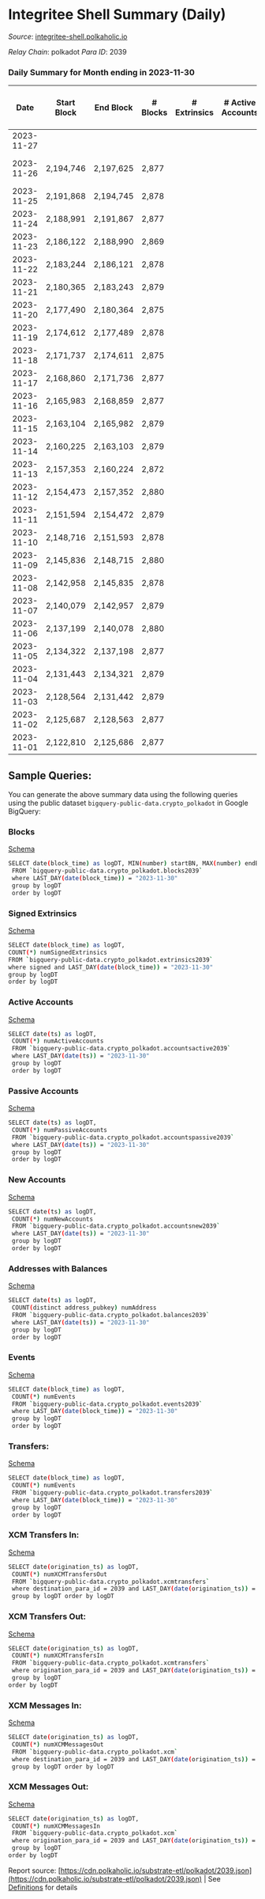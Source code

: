 # Integritee Shell Summary (Daily)

_Source_: [integritee-shell.polkaholic.io](https://integritee-shell.polkaholic.io)

*Relay Chain*: polkadot
*Para ID*: 2039



### Daily Summary for Month ending in 2023-11-30


| Date    | Start Block | End Block | # Blocks | # Extrinsics | # Active Accounts | # Passive Accounts | # New Accounts | # Addresses | # Events  | # Transfers ($USD) | # XCM Transfers In ($USD) | # XCM Transfers Out ($USD) | # XCM In | # XCM Out | Issues |
|---------|-------------|-----------|----------|--------------|-------------------|--------------------|----------------|-------------|-----------|--------------------|---------------------------|----------------------------|----------|-----------|--------|
| 2023-11-27 |  |  |  |  |  |  |  |  |  |   |   |   |  |  |  |
| 2023-11-26 | 2,194,746 | 2,197,625 | 2,877 |  |  |  |  |  | 5,754 |   |   |   |  |  | 3 missing (0.10%) |
| 2023-11-25 | 2,191,868 | 2,194,745 | 2,878 |  |  |  |  |  | 5,756 |   |   |   |  |  |  |
| 2023-11-24 | 2,188,991 | 2,191,867 | 2,877 |  |  |  |  |  | 5,696 |   |   |   |  |  |  |
| 2023-11-23 | 2,186,122 | 2,188,990 | 2,869 |  |  |  |  |  | 5,750 |   |   |   |  |  |  |
| 2023-11-22 | 2,183,244 | 2,186,121 | 2,878 |  |  |  |  |  | 5,730 |   |   |   |  |  |  |
| 2023-11-21 | 2,180,365 | 2,183,243 | 2,879 |  |  |  |  |  | 5,598 |   |   |   |  |  |  |
| 2023-11-20 | 2,177,490 | 2,180,364 | 2,875 |  |  |  |  |  | 5,750 |   |   |   |  |  |  |
| 2023-11-19 | 2,174,612 | 2,177,489 | 2,878 |  |  |  |  |  | 5,756 |   |   |   |  |  |  |
| 2023-11-18 | 2,171,737 | 2,174,611 | 2,875 |  |  |  |  |  | 5,750 |   |   |   |  |  |  |
| 2023-11-17 | 2,168,860 | 2,171,736 | 2,877 |  |  |  |  |  | 5,754 |   |   |   |  |  |  |
| 2023-11-16 | 2,165,983 | 2,168,859 | 2,877 |  |  |  |  |  | 5,754 |   |   |   |  |  |  |
| 2023-11-15 | 2,163,104 | 2,165,982 | 2,879 |  |  |  |  |  | 5,776 |   |   |   |  |  |  |
| 2023-11-14 | 2,160,225 | 2,163,103 | 2,879 |  |  |  |  |  | 5,758 |   |   |   |  |  |  |
| 2023-11-13 | 2,157,353 | 2,160,224 | 2,872 |  |  |  |  |  | 5,746 |   |   |   |  |  |  |
| 2023-11-12 | 2,154,473 | 2,157,352 | 2,880 |  |  |  |  |  | 5,760 |   |   |   |  |  |  |
| 2023-11-11 | 2,151,594 | 2,154,472 | 2,879 |  |  |  |  |  | 5,758 |   |   |   |  |  |  |
| 2023-11-10 | 2,148,716 | 2,151,593 | 2,878 |  |  |  |  |  | 5,756 |   |   |   |  |  |  |
| 2023-11-09 | 2,145,836 | 2,148,715 | 2,880 |  |  |  |  |  | 5,914 |   |   |   |  |  |  |
| 2023-11-08 | 2,142,958 | 2,145,835 | 2,878 |  |  |  |  |  | 5,756 |   |   |   |  |  |  |
| 2023-11-07 | 2,140,079 | 2,142,957 | 2,879 |  |  |  |  |  | 5,938 |   |   |   |  |  |  |
| 2023-11-06 | 2,137,199 | 2,140,078 | 2,880 |  |  |  |  |  | 5,804 |   |   |   |  |  |  |
| 2023-11-05 | 2,134,322 | 2,137,198 | 2,877 |  |  |  |  |  | 5,754 |   |   |   |  |  |  |
| 2023-11-04 | 2,131,443 | 2,134,321 | 2,879 |  |  |  |  |  | 5,758 |   |   |   |  |  |  |
| 2023-11-03 | 2,128,564 | 2,131,442 | 2,879 |  |  |  |  |  | 5,758 |   |   |   |  |  |  |
| 2023-11-02 | 2,125,687 | 2,128,563 | 2,877 |  |  |  |  |  | 5,754 |   |   |   |  |  |  |
| 2023-11-01 | 2,122,810 | 2,125,686 | 2,877 |  |  |  |  |  | 5,884 |   |   |   |  |  |  |

## Sample Queries:
You can generate the above summary data using the following queries using the public dataset `bigquery-public-data.crypto_polkadot` in Google BigQuery:


### Blocks 

[Schema](https://github.com/colorfulnotion/substrate-etl/blob/main/schema/blocks.json)

```bash
SELECT date(block_time) as logDT, MIN(number) startBN, MAX(number) endBN, COUNT(*) numBlocks 
 FROM `bigquery-public-data.crypto_polkadot.blocks2039`  
 where LAST_DAY(date(block_time)) = "2023-11-30" 
 group by logDT 
 order by logDT
```

### Signed Extrinsics 

[Schema](https://github.com/colorfulnotion/substrate-etl/blob/main/schema/extrinsics.json)

```bash
SELECT date(block_time) as logDT, 
COUNT(*) numSignedExtrinsics 
FROM `bigquery-public-data.crypto_polkadot.extrinsics2039`  
where signed and LAST_DAY(date(block_time)) = "2023-11-30" 
group by logDT 
order by logDT
```

### Active Accounts 

[Schema](https://github.com/colorfulnotion/substrate-etl/blob/main/schema/accountsactive.json)

```bash
SELECT date(ts) as logDT, 
 COUNT(*) numActiveAccounts 
 FROM `bigquery-public-data.crypto_polkadot.accountsactive2039` 
 where LAST_DAY(date(ts)) = "2023-11-30" 
 group by logDT 
 order by logDT
```

### Passive Accounts 

[Schema](https://github.com/colorfulnotion/substrate-etl/blob/main/schema/accountspassive.json)

```bash
SELECT date(ts) as logDT, 
 COUNT(*) numPassiveAccounts 
 FROM `bigquery-public-data.crypto_polkadot.accountspassive2039` 
 where LAST_DAY(date(ts)) = "2023-11-30" 
 group by logDT 
 order by logDT
```

### New Accounts 

[Schema](https://github.com/colorfulnotion/substrate-etl/blob/main/schema/accountsnew.json)

```bash
SELECT date(ts) as logDT, 
 COUNT(*) numNewAccounts 
 FROM `bigquery-public-data.crypto_polkadot.accountsnew2039` 
 where LAST_DAY(date(ts)) = "2023-11-30" 
 group by logDT
 order by logDT
```

### Addresses with Balances 

[Schema](https://github.com/colorfulnotion/substrate-etl/blob/main/schema/balances.json)

```bash
SELECT date(ts) as logDT,
 COUNT(distinct address_pubkey) numAddress 
 FROM `bigquery-public-data.crypto_polkadot.balances2039` 
 where LAST_DAY(date(ts)) = "2023-11-30" 
 group by logDT 
 order by logDT
```

### Events 

[Schema](https://github.com/colorfulnotion/substrate-etl/blob/main/schema/events.json)

```bash
SELECT date(block_time) as logDT, 
 COUNT(*) numEvents 
 FROM `bigquery-public-data.crypto_polkadot.events2039` 
 where LAST_DAY(date(block_time)) = "2023-11-30" 
 group by logDT 
 order by logDT
```

### Transfers:

[Schema](https://github.com/colorfulnotion/substrate-etl/blob/main/schema/transfers.json)

```bash
SELECT date(block_time) as logDT, 
 COUNT(*) numEvents 
 FROM `bigquery-public-data.crypto_polkadot.transfers2039` 
 where LAST_DAY(date(block_time)) = "2023-11-30" 
 group by logDT 
 order by logDT
```

### XCM Transfers In: 

[Schema](https://github.com/colorfulnotion/substrate-etl/blob/main/schema/xcmtransfers.json)

```bash
SELECT date(origination_ts) as logDT, 
 COUNT(*) numXCMTransfersOut 
 FROM `bigquery-public-data.crypto_polkadot.xcmtransfers` 
 where destination_para_id = 2039 and LAST_DAY(date(origination_ts)) = "2023-11-30" 
 group by logDT order by logDT
```

### XCM Transfers Out: 

[Schema](https://github.com/colorfulnotion/substrate-etl/blob/main/schema/xcmtransfers.json)

```bash
SELECT date(origination_ts) as logDT, 
 COUNT(*) numXCMTransfersIn 
 FROM `bigquery-public-data.crypto_polkadot.xcmtransfers` 
 where origination_para_id = 2039 and LAST_DAY(date(origination_ts)) = "2023-11-30" 
 group by logDT 
order by logDT
```

### XCM Messages In: 

[Schema](https://github.com/colorfulnotion/substrate-etl/blob/main/schema/xcm.json)

```bash
SELECT date(origination_ts) as logDT, 
 COUNT(*) numXCMMessagesOut 
 FROM `bigquery-public-data.crypto_polkadot.xcm` 
 where destination_para_id = 2039 and LAST_DAY(date(origination_ts)) = "2023-11-30" 
 group by logDT order by logDT
```

### XCM Messages Out: 

[Schema](https://github.com/colorfulnotion/substrate-etl/blob/main/schema/xcm.json)

```bash
SELECT date(origination_ts) as logDT, 
 COUNT(*) numXCMMessagesIn 
 FROM `bigquery-public-data.crypto_polkadot.xcm` 
 where origination_para_id = 2039 and LAST_DAY(date(origination_ts)) = "2023-11-30" 
 group by logDT 
order by logDT
```


Report source: [https://cdn.polkaholic.io/substrate-etl/polkadot/2039.json](https://cdn.polkaholic.io/substrate-etl/polkadot/2039.json) | See [Definitions](/DEFINITIONS.md) for details
